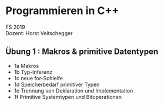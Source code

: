 # Programmieren in C++
<p>
FS 2019<br>
Dozent: Horst Veitschegger
</p>

## Übung 1 : Makros & primitive Datentypen
<ul>
<li>1a Makros</li>
<li>1b Typ-Inferenz</li>
<li>1c neue for-Schleife</li>
<li>1d Speicherbedarf primitiver Typen</li>
<li>1e Trennung von Deklaration und Implementation</li>
<li>1f Primitive Systemtypen und Bitoperationen</li>
</ul>
